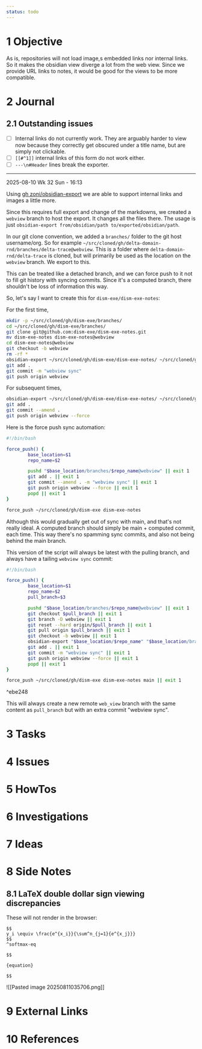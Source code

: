 ```yaml
---
status: todo
---
```


# 1 Objective

As is, repositories will not load image,s embedded links nor internal links. So it makes the obsidian view diverge a lot from the web view. Since we provide URL links to notes, it would be good for the views to be more compatible.

# 2 Journal

## 2.1 Outstanding issues

- [ ] Internal links do not currently work. They are arguably harder to view now because they correctly get obscured under a title name, but are simply not clickable.
- [ ] `[[#^1]]` internal links of this form do not work either.
- [ ] `---\n#Header` lines break the exporter.

---

2025-08-10 Wk 32 Sun - 16:13

Using [gh zoni/obsidian-export](https://github.com/zoni/obsidian-export) we are able to support internal links and images a little more. 

Since this requires full export and change of the markdowns, we created a `webview` branch to host the export. It changes all the files there. The usage is just `obsidian-export from/obsidian/path to/exported/obsidian/path`.

In our git clone convention, we added a `branches/` folder to the git host username/org. So for example `~/src/cloned/gh/delta-domain-rnd/branches/delta-trace@webview`. This is a folder where `delta-domain-rnd/delta-trace` is cloned, but will primarily be used as the location on the `webview` branch. We export to this. 

This can be treated like a detached branch, and we can force push to it not to fill git history with syncing commits. Since it's a computed branch, there shouldn't be loss of information this way.

So, let's say I want to create this for `dism-exe/dism-exe-notes`:

For the first time,

```sh
mkdir -p ~/src/cloned/gh/dism-exe/branches/
cd ~/src/cloned/gh/dism-exe/branches/
git clone git@github.com:dism-exe/dism-exe-notes.git
mv dism-exe-notes dism-exe-notes@webview
cd dism-exe-notes@webview
git checkout -b webview
rm -rf *
obsidian-export ~/src/cloned/gh/dism-exe/dism-exe-notes/ ~/src/cloned/gh/dism-exe/branches/dism-exe-notes@webview
git add .
git commit -m "webview sync"
git push origin webview
```

For subsequent times,

```sh
obsidian-export ~/src/cloned/gh/dism-exe/dism-exe-notes/ ~/src/cloned/gh/dism-exe/branches/dism-exe-notes@webview
git add .
git commit --amend .
git push origin webview --force
```

Here is the force push sync automation:

```bash
#!/bin/bash

force_push() {
		base_location=$1
		repo_name=$2

		pushd "$base_location/branches/$repo_name@webview" || exit 1
		git add . || exit 1
		git commit --amend . -m "webview sync" || exit 1
		git push origin webview --force || exit 1
		popd || exit 1
}

force_push ~/src/cloned/gh/dism-exe dism-exe-notes
```

Although this would gradually get out of sync with main, and that's not really ideal. A computed branch should simply be main + computed commit, each time. This way there's no spamming sync commits, and also not being  behind the main branch.

This version of the script will always be latest with the pulling branch, and always have a tailing `webview sync` commit:

```sh
#!/bin/bash

force_push() {
		base_location=$1
		repo_name=$2
		pull_branch=$3

		pushd "$base_location/branches/$repo_name@webview" || exit 1
	    git checkout $pull_branch || exit 1
	    git branch -D webview || exit 1
		git reset --hard origin/$pull_branch || exit 1
	    git pull origin $pull_branch || exit 1
	    git checkout -b webview || exit 1
	    obsidian-export "$base_location/$repo_name" "$base_location/branches/$repo_name@webview" || exit 1
		git add . || exit 1
		git commit -m "webview sync" || exit 1
		git push origin webview --force || exit 1
		popd || exit 1
}

force_push ~/src/cloned/gh/dism-exe dism-exe-notes main || exit 1
```

^ebe248

This will always create a new remote `web_view` branch with the same content as `pull_branch` but with an extra commit "webview sync". 

# 3 Tasks

# 4 Issues

# 5 HowTos

# 6 Investigations

# 7 Ideas

# 8 Side Notes
## 8.1 LaTeX double dollar sign viewing discrepancies

These will not render in the browser:

```
$$
y_i \equiv \frac{e^{x_i}}{\sum^n_{j=1}{e^{x_j}}}
$$
^softmax-eq
```

```
$$

{equation}

$$
```

![[Pasted image 20250811035706.png]]

# 9 External Links

# 10 References